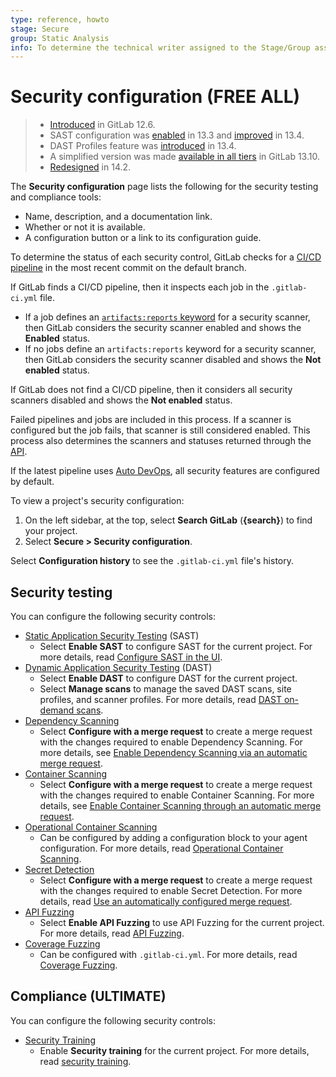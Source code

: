 ```yaml
---
type: reference, howto
stage: Secure
group: Static Analysis
info: To determine the technical writer assigned to the Stage/Group associated with this page, see https://about.gitlab.com/handbook/product/ux/technical-writing/#assignments
---
```


# Security configuration **(FREE ALL)**

> - [Introduced](https://gitlab.com/gitlab-org/gitlab/-/merge_requests/20711) in GitLab 12.6.
> - SAST configuration was [enabled](https://gitlab.com/groups/gitlab-org/-/epics/3659) in 13.3 and [improved](https://gitlab.com/gitlab-org/gitlab/-/issues/232862) in 13.4.
> - DAST Profiles feature was [introduced](https://gitlab.com/gitlab-org/gitlab/-/merge_requests/40474) in 13.4.
> - A simplified version was made [available in all tiers](https://gitlab.com/gitlab-org/gitlab/-/issues/294076) in GitLab 13.10.
> - [Redesigned](https://gitlab.com/gitlab-org/gitlab/-/issues/326926) in 14.2.

The **Security configuration** page lists the following for the security testing and compliance tools:

- Name, description, and a documentation link.
- Whether or not it is available.
- A configuration button or a link to its configuration guide.

To determine the status of each security control, GitLab checks for a [CI/CD pipeline](../../../ci/pipelines/index.md)
in the most recent commit on the default branch.

If GitLab finds a CI/CD pipeline, then it inspects each job in the `.gitlab-ci.yml` file.

- If a job defines an [`artifacts:reports` keyword](../../../ci/yaml/artifacts_reports.md)
  for a security scanner, then GitLab considers the security scanner enabled and shows the **Enabled** status.
- If no jobs define an `artifacts:reports` keyword for a security scanner, then GitLab considers
  the security scanner disabled and shows the **Not enabled** status.

If GitLab does not find a CI/CD pipeline, then it considers all security scanners disabled and shows the **Not enabled** status.

Failed pipelines and jobs are included in this process. If a scanner is configured but the job fails,
that scanner is still considered enabled. This process also determines the scanners and statuses
returned through the [API](../../../api/graphql/reference/index.md#securityscanners).

If the latest pipeline uses [Auto DevOps](../../../topics/autodevops/index.md),
all security features are configured by default.

To view a project's security configuration:

1. On the left sidebar, at the top, select **Search GitLab** (**{search}**) to find your project.
1. Select **Secure > Security configuration**.

Select **Configuration history** to see the `.gitlab-ci.yml` file's history.

## Security testing

You can configure the following security controls:

- [Static Application Security Testing](../sast/index.md) (SAST)
  - Select **Enable SAST** to configure SAST for the current project.
    For more details, read [Configure SAST in the UI](../sast/index.md#configure-sast-by-using-the-ui).
- [Dynamic Application Security Testing](../dast/index.md) (DAST)
  - Select **Enable DAST** to configure DAST for the current project.
  - Select **Manage scans** to manage the saved DAST scans, site profiles, and scanner profiles.
    For more details, read [DAST on-demand scans](../dast/proxy-based.md#on-demand-scans).
- [Dependency Scanning](../dependency_scanning/index.md)
  - Select **Configure with a merge request** to create a merge request with the changes required to
    enable Dependency Scanning. For more details, see [Enable Dependency Scanning via an automatic merge request](../dependency_scanning/index.md#enable-dependency-scanning-via-an-automatic-merge-request).
- [Container Scanning](../container_scanning/index.md)
  - Select **Configure with a merge request** to create a merge request with the changes required to
    enable Container Scanning. For more details, see
    [Enable Container Scanning through an automatic merge request](../container_scanning/index.md#enable-container-scanning-through-an-automatic-merge-request).
- [Operational Container Scanning](../../clusters/agent/vulnerabilities.md)
  - Can be configured by adding a configuration block to your agent configuration. For more details, read [Operational Container Scanning](../../clusters/agent/vulnerabilities.md#enable-operational-container-scanning).
- [Secret Detection](../secret_detection/index.md)
  - Select **Configure with a merge request** to create a merge request with the changes required to
    enable Secret Detection. For more details, read [Use an automatically configured merge request](../secret_detection/index.md#use-an-automatically-configured-merge-request).
- [API Fuzzing](../api_fuzzing/index.md)
  - Select **Enable API Fuzzing** to use API Fuzzing for the current project. For more details, read [API Fuzzing](../../../user/application_security/api_fuzzing/index.md#enable-web-api-fuzzing).
- [Coverage Fuzzing](../coverage_fuzzing/index.md)
  - Can be configured with `.gitlab-ci.yml`. For more details, read [Coverage Fuzzing](../../../user/application_security/coverage_fuzzing/index.md#enable-coverage-guided-fuzz-testing).

## Compliance **(ULTIMATE)**

You can configure the following security controls:

- [Security Training](../../../user/application_security/vulnerabilities/index.md#enable-security-training-for-vulnerabilities)
  - Enable **Security training** for the current project. For more details, read [security training](../../../user/application_security/vulnerabilities/index.md#enable-security-training-for-vulnerabilities).
